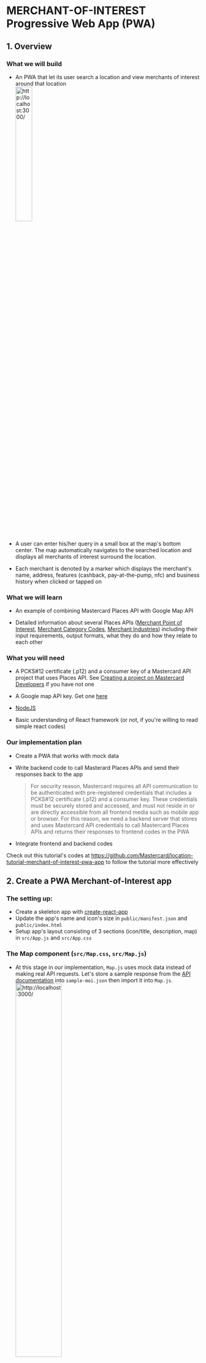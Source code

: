# MERCHANT-OF-INTEREST Progressive Web App (PWA)

## 1. Overview
### What we will build
* An PWA that let its user search a location and view merchants of interest around that location
    <img src="locations-tutorial-merchant-of-interest-screenshot1.png" alt="http://localhost:3000/" style="width:30%; display:block">

* A user can enter his/her query in a small box at the map's bottom center. The map automatically navigates to the searched location and displays all merchants of interest surround the location. 

* Each merchant is denoted by a marker which displays the merchant's name, address, features (cashback, pay-at-the-pump, nfc) and business history when clicked or tapped on

### What we will learn
* An example of combining Mastercard Places API with Google Map API

* Detailed information about several Places APIs ([Merchant Point of Interest](https://developer.mastercard.com/documentation/places/#api_merchant_point_of_interest), [Merchant Category Codes](https://developer.mastercard.com/documentation/places/#api_merchant_category_codes), [Merchant Industries](https://developer.mastercard.com/documentation/places/#api_merchant_industries)) including their input requirements, output formats, what they do and how they relate to each other
   

### What you will need
* A PCKS#12 certificate (.p12) and a consumer key of a Mastercard API project that uses Places API.  See [Creating a project on Mastercard Developers](https://developer.mastercard.com/tutorial/creating-a-project-on-mastercard-developers) if you have not one

* A Google map API key. Get one [here]( https://cloud.google.com/maps-platform/)

* [NodeJS](https://nodejs.org/en/)

* Basic understanding of React framework (or not, if you're willing to read simple react codes)

### Our implementation plan
* Create a PWA that works with mock data

* Write backend code to call Masterard Places APIs and send their responses back to the app
    > For security reason, Mastercard requires all API communication to be authenticated with pre-registered credentials that includes a PCKS#12 certificate (.p12) and a consumer key. These credentials must be securely stored and accessed, and must not reside in or are directly accessible from all frontend media such as mobile app or browser. For this reason, we need a backend server that stores and uses Mastercard API credentials to call Mastercard Places APIs and returns their responses to frontend codes in the PWA

* Integrate frontend and backend codes

Check out this tutorial's codes at https://github.com/Mastercard/location-tutorial-merchant-of-interest-pwa-app to follow the tutorial more effectively

## 2. Create a PWA Merchant-of-Interest app
### The setting up:
* Create a skeleton app with [create-react-app](https://github.com/facebook/create-react-app)
* Update the app's name and icon's size in `public/manifest.json` and `public/index.html`
* Setup app's layout consisting of 3 sections (icon/title, description, map) in `src/App.js` and `src/App.css`
    
### The Map component (`src/Map.css`, `src/Map.js`)
* At this stage in our implementation, `Map.js` uses mock data instead of making real API requests. Let's store a sample response from the [API documentation](https://developer.mastercard.com/documentation/places/#api_merchant_point_of_interest) into `sample-moi.json` then import it into `Map.js`. 
    <img src="locations-tutorial-merchant-of-interest-screenshot2.png" alt="http://localhost:3000/" style="width:50%; display:block">

* When the app inquires for merchants of interest around a location, we'll just return the mock data
    ```javascript
    import moi from './sample-moi.json'
    /* ... */
    queryMerchants(pos) {
        if (process.env.NODE_ENV !== "production") {
            return Promise.resolve(moi);
        }
        else {
            alert ("To do!!!");
        }
    }
    ```

    > **Note**: `queryMerchant` is returning a [Promise](https://developers.google.com/web/fundamentals/primers/promises) object as we will have to make asynchronous call to backend API later on
    > 
    > ```
    > return Promise.resolve(moi);
    > ...
    > window.queryMerchants(location)
    >             .then(moiQueryResp => {
    > ```

* For each merchant found (i.e. each `place` element in API response), we'll need information such as name, address, features (cashback, pay-at-the-pump, nfc) and business history
    ```javascript
    extractPlaceDetails(place) {
        function isTrue(value) {
            return value.toLowerCase() === "true" 
        }
        function hasFeature(feature, featureName) {
            return featureName + ": " + (isTrue(feature) ? "Yes" : "No")
        }

        function history(place) {
            return isTrue(place.newBusinessFlag) ? "New business"
            : isTrue(place.inBusiness360DayFlag) ? "In business for at least a year"
            : isTrue(place.inBusiness180DayFlag) ? "In business for at least 6 months"
            : isTrue(place.inBusiness90DayFlag) ? "In business for at least 90 days"
            : isTrue(place.inBusiness60DayFlag) ? "In business for at least 60 days"
            : isTrue(place.inBusiness30DayFlag) ? "In business for at least 30 days"
            : isTrue(place.inBusiness7DayFlag) ? "In business for at least 7 days"
            : "";
        }
        return {
            "place-name": place.cleansedMerchantName,
            "place-address": place.cleansedStreetAddr,
            "place-classification": "Business: " + place.industry + " / " + place.mccCode,
            "place-features": hasFeature(place.cashBack, "Cashback")
                + ", " + hasFeature(place.payAtThePump, "Pay at the pump")
                + ", " + hasFeature(place.nfcFlag, "Accept NFC"),
            "place-history": history(place)
        }
    }
    ```

* The rest of `Map.js` renders Google map, search location, plant markers for found merchants and displays merchant information when clicked (or tapped)
    > **Tips**: 
    > * Use `google.maps.Geocoder` to obtain country code of the location return by `navigator.geolocation.getCurrentPosition(...)`. Country code is a mandatory input when calling [Merchant Point of Interest](https://developer.mastercard.com/documentation/places/#api_merchant_point_of_interest). 
    >* Use `google.maps.LatLngBounds` to track the span area of merchants so that we can adjust the map's bound and zoom level to fit all merchants in a view

* Test our PWA app
    ```
    npm start
    ```
    <img src="locations-tutorial-merchant-of-interest-screenshot1.png" alt="http://localhost:3000/" style="width:40%; display:block">


## 3. Write backend code to call Mastercard Places API
### Recall: Why we need a backend?
For security reason, Mastercard requires all API communication to be authenticated with pre-registered credentials that includes a PCKS#12 certificate (.p12) and a consumer key. These credentials must be securely stored and accessed, and must not reside in or are directly accessible from all frontend media such as mobile app or browser. For this reason, we need a backend server that stores and uses Mastercard API credentials to call Mastercard Places APIs and returns their responses to frontend codes in the PWA

### The setting up
* Create a folder `backend` to house the API code which we'll adapt from the earlier [Getting Started tutorial](https://developer.mastercard.com/tutorial/locations-and-places-api-getting-started)
* Install Express JS, its dependencies and Mastercard SDK for Places API
* Create a `backend/server.js` to setup NodeJS/Express instance. The codes are adapted from last tutorial's `app.js` and `bin\www` with unused routes (index, users and locations) removed
* Create a `backend/config/credentials.js` to store Mastercard API credentials

### The API code
* Create a `backend/routes/places.js` to house codes that calls Mastercard Places API. We will extend the previous tutorial's `places.js` to calls Places' [Merchant Point of Interest](https://developer.mastercard.com/documentation/places/#api_merchant_point_of_interest), [Merchant Category Codes](https://developer.mastercard.com/documentation/places/#api_merchant_category_codes), [Merchant Industries](https://developer.mastercard.com/documentation/places/#api_merchant_industries) APIs

    ```javascript
    /* Routes */
    router.get('/merchantPOI', getMerchantPOI);
    router.get('/merchantCategoryCodes', getMerchantCategoryCodes);
    router.get('/merchantIndustries', getMerchantIndustries);

    /* implementation */
    function getMerchantPOI(req, res, next){
        /* ... */
    }

    function getMerchantCategoryCodes(req, res, next){
        /* ... */
    }

    function getMerchantIndustries(req, res, next){
        /* ... */
    }
    ```

* Start a server and visit http://localhost:3000/places/merchantindustries to verify our implementation works
    ``` 
    node backend/server.js
    ``` 
    <img src="locations-tutorial-merchant-of-interest-screenshot3.png" alt="http://localhost:3000/" style="width:50%; display:block">

## 4. Integrate frontend and backend code
* Merge frontend and backend builds: Modify `build` task inside  `package.json`
    ```json
    "build": "react-scripts build; echo 'Copy backend codes'; cp -r backend build;",
    ```

* Write static routes that serve frontend files: Modify `backend/server.js`
    ```javascript
    app.use('/static', express.static(path.join(__dirname, '/../static')));

    app.get('/', function(req, res) {
        res.sendFile(path.join(__dirname, '/../index.html'));
    });

    app.get('/service-worker.js', function(req, res) {
        res.sendFile(path.join(__dirname, '/../service-worker.js'));
    });
    ```
    
* If we run our app now, we'll be able to access both backend (http://localhost:3000/places/merchantindustries) and frontend (http://localhost:3000/) with a to-do catch
    ```
    npm run build
    node build/backend/server.js
    ```
    <img src="locations-tutorial-merchant-of-interest-screenshot4.png" alt="http://localhost:3000/" style="width:50%; display:block">

* Update `src\Map.js` to actually fetch data from the backend in production build
    ```java
    queryMerchants(pos) {
        var lat = pos.lat;
        var lng = pos.lng;
        var countryCode = pos.countryCode;

        if (process.env.NODE_ENV !== "production") {
            return Promise.resolve(moi);
        }
        else {
            /* Fetch data from server */
            return fetch(`${process.env.PUBLIC_URL}/places/merchantPOI?lat=${lat}&lng=${lng}&countryCode=${countryCode}`)
                .then(response => {
                    if (response.status !== 200) {
                        console.log('Server error - Status Code: ' + response.status);
                        return Promise.reject(new Error("Http error: " + response.status));
                    }
                    return Promise.resolve(response.json());
                })
                .catch(err => {
                    console.log("Fetch error: " + err);
                    return Promise.reject(err);
                });
        }
    }
    ```

* Update `backend/routes/places.js` to send latitude, longitude and country code parameters and `"radiusSearch": "true"` to [Merchant Point of Interest](https://developer.mastercard.com/documentation/places/#api_merchant_point_of_interest) API. 
    > **Tip**: The [Merchant Point of Interest](https://developer.mastercard.com/documentation/places/#api_merchant_point_of_interest) API appears to support both 2-letter country code and 3-letter country code

    ```javascript
    function getMerchantPOI(req, res, next){
        init();
        
        var requestData = {
            "pageOffset": "0",
            "pageLength": "10",
            "radiusSearch": "true",
            "unit": "km",
            "distance": "15",
            "place": {
                "countryCode": req.query.countryCode,          
                "latitude": req.query.lat,
                "longitude": req.query.lng
            }
        };

        places.MerchantPointOfInterest.create(requestData
        , function (error, data) {
            if (error) {
                res.status = 500;
                res.send(error);
                console.log("Error: " + JSON.stringify(error));
            }
            else {
                res.send(data);
                console.log("Success: " + JSON.stringify(data));
            }
        });
    }
    ```

* Let's re-test our implementation. Here's a sample search for Bugis Junction, Singapore
    ```
    npm run build
    node build/backend/server.js
    ```
    <img src="locations-tutorial-merchant-of-interest-screenshot5.png" alt="http://localhost:3000/" style="width:50%; display:block">


## 5. Showing merchant's industry and category
* Inside a merchant's information panel (below image), *"Business: AAF / 5691"* represents the merchant's industry and mastercard category in encoded form. To show industry and category's names instead of codes, we'll need [Merchant Industries](https://developer.mastercard.com/documentation/places/#api_merchant_industries) and [Merchant Category Codes](https://developer.mastercard.com/documentation/places/#api_merchant_category_codes) APIs 
    <img src="locations-tutorial-merchant-of-interest-screenshot6.png" alt="http://localhost:3000/" style="width:40%; display:block">

* Firstly, let's retrieve and cache lists of industry codes and merchant category codes in our app. Modify `src\Map.js` to add a constructor
    ```javascript
    constructor(props) {
        super(props)

        fetch(`${process.env.PUBLIC_URL}/places/merchantIndustries`)
            .then(resp => resp.json())
            .then(json => {
                window.industries = json.MerchantIndustryList.MerchantIndustryArray.MerchantIndustry;
            });

        fetch(`${process.env.PUBLIC_URL}/places/merchantCategoryCodes`)
            .then(resp => resp.json())    
            .then(json => {
                window.categories = json.MerchantCategoryCodeList.MerchantCategoryCodeArray.MerchantCategoryCode;
            });
    }
    ```
    > **Note**: You should explore alternative browser storage solutions instead of this oversimplied `window` properties trick

* Update function `extractPlaceDetails` to convert industry and category codes to friendlier names
    ```javascript
    var industry = window.industries.find(industry => industry.Industry ===  place.industry) 
                    || {IndustryName: place.industry};
    industry = industry.IndustryName ;

    var category = window.categories.find(cat => cat.MerchantCatCode ===  place.mccCode) 
                    || {MerchantCategoryName: place.mccCode};
    category = category.MerchantCategoryName;

    return {
        "place-name": place.cleansedMerchantName,
        "place-address": place.cleansedStreetAddr,
        "place-classification": "Business: " + industry + " / " + category,
        "place-features": hasFeature(place.cashBack, "Cashback")
            + ", " + hasFeature(place.payAtThePump, "Pay at the pump")
            + ", " + hasFeature(place.nfcFlag, "Accept NFC"),
        "place-history": history(place)
    }
    ```
    > **Note**: In Sandbox environment, the industry and category lists obtained from [Merchant Industries](https://developer.mastercard.com/documentation/places/#api_merchant_industries) and [Merchant Category Codes](https://developer.mastercard.com/documentation/places/#api_merchant_category_codes) APIs are not extensive. If `find` found no matching industry/category, we display the code

* Let's retest our implementation. Here's a same search for Bugis Junction, Singapore
    ```
    npm run build
    node build/backend/server.js
    ```
    <img src="locations-tutorial-merchant-of-interest-screenshot7.png" alt="http://localhost:3000/" style="width:40%; display:block">


## 6. Summary
We have built a simple PWA that integrates the popular Google Map with several Mastercard Places APIs. 

We have looked at [Merchant Point of Interest](https://developer.mastercard.com/documentation/places/#api_merchant_point_of_interest), [Merchant Category Codes](https://developer.mastercard.com/documentation/places/#api_merchant_category_codes), [Merchant Industries](https://developer.mastercard.com/documentation/places/#api_merchant_industries) in details (including their inputs, outputs, what they do) and how they relate to each other

> We didn't cover [Place by Location Id](https://developer.mastercard.com/documentation/places/1#api_place_by_location_id) but if you want to quickly retrieve detailed information of a merchant knowing its `locationId` (as seen in [Merchant Point of Interest](https://developer.mastercard.com/documentation/places/#api_merchant_point_of_interest)'s response), it's your go-to API

There are areas for improvement such as better caching mechanism for category and industry codes and names, displaying more merchant information (e.g. contact,  primary distribution channels). They are left as exercises for interested readers.

## 7. See also
Consuming Mastercard Places API are easy. But if you need assistance, here are some useful links:
* [Places API documentation & FAQ](https://developer.mastercard.com/documentation/places/#overview)
* [Locations and Places API - Getting Started](https://to.update.link)
* [API Support](https://developer.mastercard.com/support)

Below are useful resources from which this tutorial borrows ideas and inspiration
* https://medium.com/front-end-hacking/build-a-realtime-pwa-with-react-99e7b0fd3270
* https://developers.google.com/maps/documentation/javascript/examples


